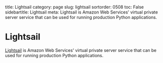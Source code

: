 title: Lightsail
category: page
slug: lightsail
sortorder: 0508
toc: False
sidebartitle: Lightsail
meta: Lightsail is Amazon Web Services' virtual private server service that can be used for running production Python applications.


# Lightsail
[Lightsail](https://aws.amazon.com/lightsail/) is Amazon Web Services' 
virtual private server service that can be used for running production 
Python applications.
